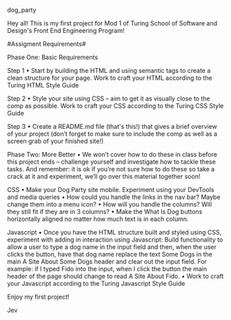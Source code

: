 dog_party

Hey all! This is my first project for Mod 1 of Turing School of Software and Design's Front End Engineering Program!

#Assigment Requirements#

Phase One: Basic Requirements

Step 1
	•	Start by building the HTML and using semantic tags to create a clean structure for your page. Work to craft your HTML according to the Turing HTML Style Guide

Step 2
	•	Style your site using CSS – aim to get it as visually close to the comp as possible. Work to craft your CSS according to the Turing CSS Style Guide

Step 3
	•	Create a README.md file (that's this!) that gives a brief overview of your project (don’t forget to make sure to include the comp as well as a screen grab of your finished site!)

Phase Two: More Better
	•	We won’t cover how to do these in class before this project ends – challenge yourself and investigate how to tackle these tasks. And remember: it is ok if you’re not sure how to do these so take a crack at it and experiment, we’ll go over this material together soon!

CSS
	•	Make your Dog Party site mobile. Experiment using your DevTools and media queries
	•	How could you handle the links in the nav bar? Maybe change them into a menu icon?
	•	How will you handle the columns? Will they still fit if they are in 3 columns?
	•	Make the What Is Dog buttons horizontally aligned no matter how much text is in each column.

Javascript
	•	Once you have the HTML structure built and styled using CSS, experiment with adding in interaction using Javascript: Build functionality to allow a user to type a dog name in the input field and then, when the user clicks the button, have that dog name replace the text Some Dogs in the main A Site About Some Dogs header and clear out the input field. For example: if I typed Fido into the input, when I click the button the main header of the page should change to read A Site About Fido.
	•	Work to craft your Javascript according to the Turing Javascript Style Guide

Enjoy my first project!

Jev